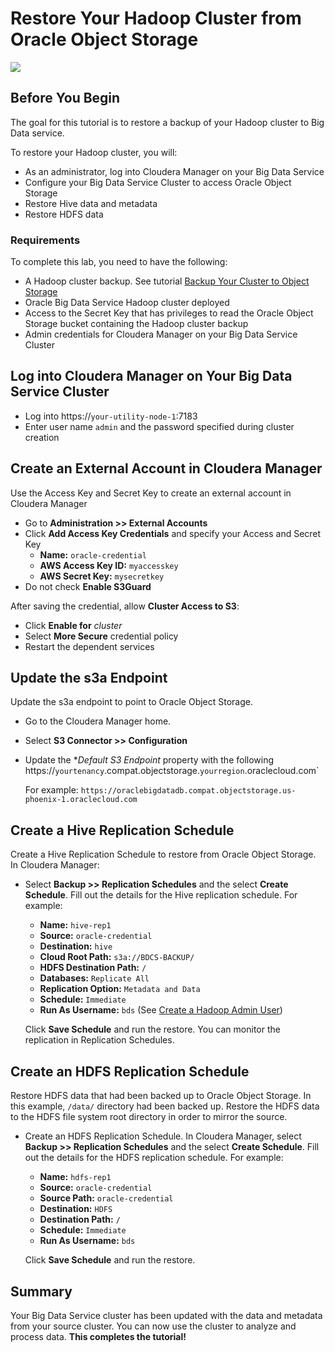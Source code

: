 # Restore Your Hadoop Cluster from Oracle Object Storage
  ![](images/100/Title-100.png)

## Before You Begin

The goal for this tutorial is to restore a backup of your Hadoop cluster to Big Data service.

To restore your Hadoop cluster, you will:
* As an administrator, log into Cloudera Manager on your Big Data Service
* Configure your Big Data Service Cluster to access Oracle Object Storage
* Restore Hive data and metadata 
* Restore HDFS data 

### Requirements

To complete this lab, you need to have the following:

* A Hadoop cluster backup.  See tutorial [Backup Your Cluster to Object Storage](?bdr-to-objstore.md)
* Oracle Big Data Service Hadoop cluster deployed 
* Access to the Secret Key that has privileges to read the Oracle Object Storage bucket containing the Hadoop cluster backup
* Admin credentials for Cloudera Manager on your Big Data Service Cluster


## Log into Cloudera Manager on Your Big Data Service Cluster
* Log into https://`your-utility-node-1`:7183
* Enter user name `admin` and the password specified during cluster creation

## Create an External Account in Cloudera Manager
Use the Access Key and Secret Key to create an external account in Cloudera Manager
* Go to **Administration >> External Accounts**
* Click **Add Access Key Credentials** and specify your Access and Secret Key
  * **Name:**  `oracle-credential`
  * **AWS Access Key ID:** `myaccesskey`
  * **AWS Secret Key:** `mysecretkey`
* Do not check **Enable S3Guard**

After saving the credential, allow **Cluster Access to S3**:
* Click **Enable for** *cluster*
* Select **More Secure** credential policy
* Restart the dependent services

## Update the s3a Endpoint
Update the s3a endpoint to point to Oracle Object Storage.  
* Go to the Cloudera Manager home.  
* Select **S3 Connector >> Configuration**
* Update the **Default S3 Endpoint* property with the following
    https://`yourtenancy`.compat.objectstorage.`yourregion`.oraclecloud.com`

    For example:
    `https://oraclebigdatadb.compat.objectstorage.us-phoenix-1.oraclecloud.com`


## Create a Hive Replication Schedule
Create a Hive Replication Schedule to restore from Oracle Object Storage.  In Cloudera Manager:

* Select **Backup >> Replication Schedules** and the select **Create Schedule**.  Fill out the details for the Hive replication schedule.  For example:

  * **Name:**  `hive-rep1`
  * **Source:** `oracle-credential`
  * **Destination:** `hive`
  * **Cloud Root Path:**  `s3a://BDCS-BACKUP/`
  * **HDFS Destination Path:** `/`
  * **Databases:** `Replicate All`
  * **Replication Option:**  `Metadata and Data`
  * **Schedule:** `Immediate`
  * **Run As Username:** `bds`  (See [Create a Hadoop Admin User](lab-createuser/create-user.md))
  
  Click **Save Schedule** and run the restore.  You can monitor the replication in Replication Schedules.

## Create an HDFS Replication Schedule
Restore HDFS data that had been backed up to Oracle Object Storage.  In this example, `/data/` directory had been backed up.  Restore the HDFS data to the HDFS file system root directory in order to mirror the source.

* Create an HDFS Replication Schedule.  In Cloudera Manager, select **Backup >> Replication Schedules** and the select **Create Schedule**.  Fill out the details for the HDFS replication schedule.  For example:

  * **Name:**  `hdfs-rep1`
  * **Source:** `oracle-credential`
  * **Source Path:** `oracle-credential`
  * **Destination:** `HDFS`
  * **Destination Path:**  `/`
  * **Schedule:** `Immediate`
  * **Run As Username:** `bds`
  
  Click **Save Schedule** and run the restore.
  

## Summary
Your Big Data Service cluster has been updated with the data and metadata from your source cluster.  You can now use the cluster to analyze and process data.
**This completes the tutorial!**
